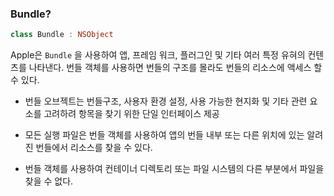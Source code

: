 ### Bundle?

```swift
class Bundle : NSObject	
```

Apple은 <code>Bundle</code> 을 사용하여 앱, 프레임 워크, 플러그인 및 기타 여러 특정 유혀의 컨텐츠를 나타낸다. 번들 객체를 사용하면 번들의 구조를 몰라도 번들의 리소스에 액세스 할 수 있다.

- 번들 오브젝트는 번들구조, 사용자 환경 설정, 사용 가능한 현지화 및 기타 관련 요소를 고려하려 항목을 찾기 위한 단일 인터페이스 제공

- 모든 실행 파일은 번들 객체를 사용하여 앱의 번들 내부 또는 다른 위치에 있는 알려진 번들에서 리소스를 찾을 수 있다.

- 번들 객체를 사용하여 컨테이너 디렉토리 또는 파일 시스템의 다른 부분에서 파일을 찾을 수 없다.

  